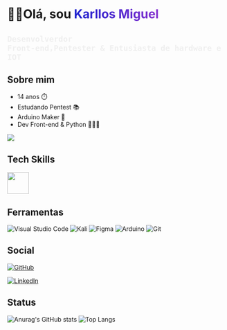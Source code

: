 
<link rel="stylesheet" href="https://cdn.jsdelivr.net/gh/devicons/devicon@v2.15.1/devicon.min.css">
          
<style>
    .name{
        background: #1D23CF;
    background: linear-gradient(to right, #1D23CF 0%, #8530CF 100%);
    -webkit-background-clip: text;
    -webkit-text-fill-color: transparent;
    font-weight:bold;

    }
    code{
        color:#eeee;
        
    }
    .tech{
        font-size:50px;
        
    }
    .Socia{
        display:flex;
        width:auto;
    }
</style>

# 👋🏻Olá, sou <span class="name"> Karllos Miguel </span>
## <code>Desenvolverdor Front-end,Pentester & Entusiasta de hardware e IOT </code>
 <div>

## Sobre mim
<ul>
  <li>14 anos ⏱️</li>
  <li>Estudando Pentest 📚</li>
  <li>Arduino Maker 🤖</li>
  <li>Dev Front-end & Python 👨🏻‍💻</li>
</ul>
<img src="https://devpy.com.br/media/posts_img/pixel-jeff-clipa-s.gif"/>

## Tech Skills
<div  class="tech">
<i style="font-size:50px;" class="devicon-html5-plain colored"></i>
<i style="font-size:50px;"class="devicon-css3-plain colored"></i>
<i style="font-size:50px;"class="devicon-javascript-plain colored"></i>
<i style="font-size:50px;"class="devicon-react-original colored"></i>
<i style="font-size:50px;"class="devicon-arduino-plain colored"></i> 
<img src="https://cdn.jsdelivr.net/gh/devicons/devicon/icons/python/python-original.svg" height="50px"/>
</div>

## Ferramentas
![Visual Studio Code](https://img.shields.io/badge/Visual%20Studio%20Code-0078d7.svg?style=for-the-badge&logo=visual-studio-code&logoColor=white)
![Kali](https://img.shields.io/badge/Kali-268BEE?style=for-the-badge&logo=kalilinux&logoColor=white)
![Figma](https://img.shields.io/badge/figma-%23F24E1E.svg?style=for-the-badge&logo=figma&logoColor=white)
![Arduino](https://img.shields.io/badge/-Arduino-00979D?style=for-the-badge&logo=Arduino&logoColor=white)
![Git](https://img.shields.io/badge/git-%23F05033.svg?style=for-the-badge&logo=git&logoColor=white)


## Social
<div class="Social">
<a href="https://github.com/KarllosMiguel">

![GitHub](https://img.shields.io/badge/github-%23121011.svg?style=for-the-badge&logo=github&logoColor=white)
</a>

 <a href="https://www.linkedin.com/in/karllos-miguel-732361238/">

![LinkedIn](https://img.shields.io/badge/linkedin-%230077B5.svg?style=for-the-badge&logo=linkedin&logoColor=white)
</a>


## Status
![Anurag's GitHub stats](https://github-readme-stats.vercel.app/api?username=KarllosMiguel&show_icons=true&theme=transparent)
![Top Langs](https://github-readme-stats.vercel.app/api/top-langs/?username=KarllosMiguel&layout=compact&theme=transparent)
